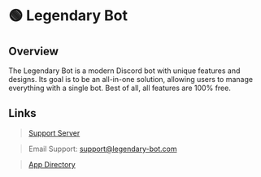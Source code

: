 # 🟢 Legendary Bot 



## Overview

The Legendary Bot is a modern Discord bot with unique features and designs. Its goal is to be an all-in-one solution, allowing users to manage everything with a single bot. Best of all, all features are 100% free.



## Links

> [Support Server](https://discord.gg/BQumAujuvk)

> Email Support: support@legendary-bot.com

> [App Directory](https://discord.com/application-directory/1042779235703590913)
